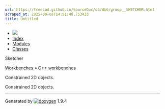 ```yaml
---
url: https://freecad.github.io/SourceDoc/d6/db6/group__SKETCHER.html
scraped_at: 2025-09-08T14:51:48.753433
title: Untitled
---
```


  * [ ![](https://www.freecad.org/svg/logo-freecad.svg) ](https://freecadweb.org "FreeCAD")
  * [Index](../../index.html "Index")
  * [Modules](../../modules.html "Modules list")
  * [Classes](../../annotated.html "Annotated list")

Sketcher

[Workbenches](../../d2/df2/group__WORKBENCHES.html) » [C++
workbenches](../../dd/d0c/group__CWORKBENCHES.html)

Constrained 2D objects.

Constrained 2D objects.

* * *

Generated by
[![doxygen](../../doxygen.svg)](https://www.doxygen.org/index.html) 1.9.4

